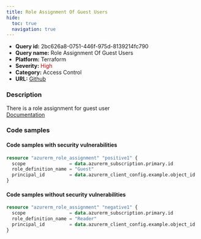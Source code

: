 ```yaml
---
title: Role Assignment Of Guest Users
hide:
  toc: true
  navigation: true
---
```


<style>
  .highlight .hll {
    background-color: #ff171742;
  }
  .md-content {
    max-width: 1100px;
    margin: 0 auto;
  }
</style>

-   **Query id:** 2bc626a8-0751-446f-975d-8139214fc790
-   **Query name:** Role Assignment Of Guest Users
-   **Platform:** Terraform
-   **Severity:** <span style="color:#C00">High</span>
-   **Category:** Access Control
-   **URL:** [Github](https://github.com/Checkmarx/kics/tree/master/assets/queries/terraform/azure/role_assignment_of_guest_users)

### Description
There is a role assignment for guest user<br>
[Documentation](https://registry.terraform.io/providers/hashicorp/azurerm/latest/docs/resources/role_assignment)

### Code samples
#### Code samples with security vulnerabilities
```tf title="Positive test num. 1 - tf file" hl_lines="3"
resource "azurerm_role_assignment" "positive1" {
  scope                = data.azurerm_subscription.primary.id
  role_definition_name = "Guest"
  principal_id         = data.azurerm_client_config.example.object_id
}
```


#### Code samples without security vulnerabilities
```tf title="Negative test num. 1 - tf file"
resource "azurerm_role_assignment" "negative1" {
  scope                = data.azurerm_subscription.primary.id
  role_definition_name = "Reader"
  principal_id         = data.azurerm_client_config.example.object_id
}
```
